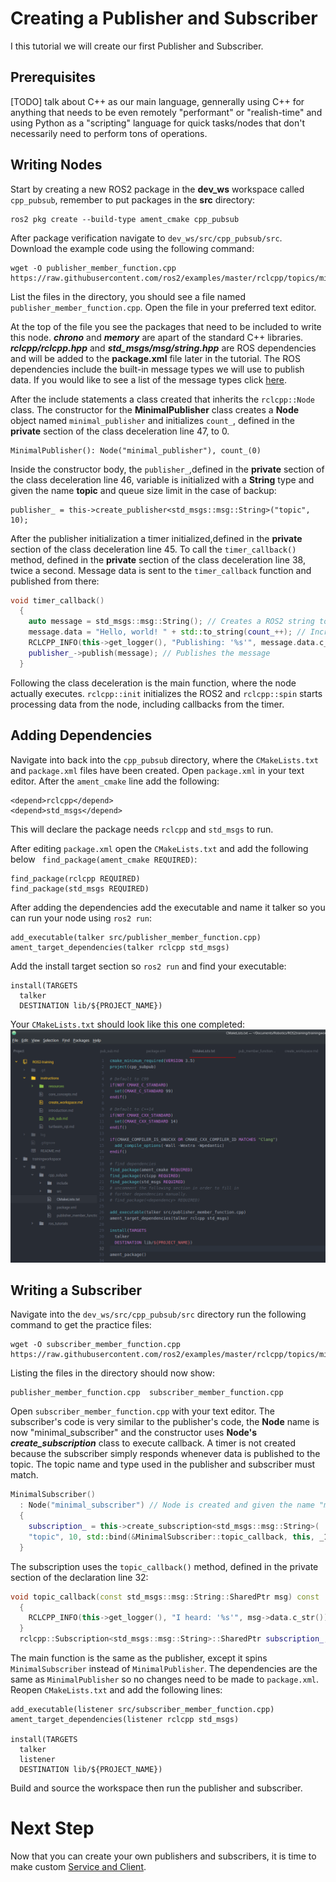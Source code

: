 # Creating a Publisher and Subscriber
I this tutorial we will create our first Publisher and Subscriber.

## Prerequisites
[TODO] talk about C++ as our main language, gennerally using C++ for anything that needs to be even remotely "performant" or "realish-time" and using Python as a "scripting" language for quick tasks/nodes that don't necessarily need to perform tons of operations.

## Writing Nodes
Start by creating a new ROS2 package in the **dev_ws** workspace called `cpp_pubsub`, remember to put packages in the **src** directory:
```
ros2 pkg create --build-type ament_cmake cpp_pubsub
```
After package verification navigate to `dev_ws/src/cpp_pubsub/src`. Download the example code using the following command:
```
wget -O publisher_member_function.cpp https://raw.githubusercontent.com/ros2/examples/master/rclcpp/topics/minimal_publisher/member_function.cpp
```
List the files in the directory, you should see a file named `publisher_member_function.cpp`. Open the file in your preferred text editor.


At the top of the file you see the packages that need to be included to write this node. __*chrono*__ and __*memory*__ are apart of the standard C++ libraries. __*rclcpp/rclcpp.hpp*__ and __*std_msgs/msg/string.hpp*__ are ROS dependencies and will be added to the **package.xml** file later in the tutorial. The ROS dependencies include the built-in message types we will use to publish data. If you would like to see a list of the message types click [here](https://index.ros.org/p/std_msgs/).

After the include statements a class created that inherits the `rclcpp::Node` class. The constructor for the **MinimalPublisher** class creates a **Node** object named `minimal_publisher` and initializes ```count_```, defined in the **private** section of the class deceleration line 47, to 0.
```
MinimalPublisher(): Node("minimal_publisher"), count_(0)
```
Inside the constructor body, the `publisher_`,defined in the **private** section of the class deceleration line 46, variable is initialized with a **String** type and given the name **topic** and queue size limit in the case of backup:
```
publisher_ = this->create_publisher<std_msgs::msg::String>("topic", 10);
```
After the publisher initialization a timer initialized,defined in the **private** section of the class deceleration line 45. To call the `timer_callback()` method, defined in the **private** section of the class deceleration line 38, twice a second. Message data is sent to the `timer_callback` function and published from there:
``` C++
void timer_callback()
  {
    auto message = std_msgs::msg::String(); // Creates a ROS2 string to hold the message
    message.data = "Hello, world! " + std::to_string(count_++); // Increments count_ and appends it to the message data
    RCLCPP_INFO(this->get_logger(), "Publishing: '%s'", message.data.c_str()); // Ensures every message it published to the console
    publisher_->publish(message); // Publishes the message
  }
```
Following the class deceleration is the main function, where the node actually executes. `rclcpp::init` initializes the ROS2 and `rclcpp::spin` starts processing data from the node, including callbacks from the timer.

## Adding Dependencies
Navigate into back into the `cpp_pubsub` directory, where the `CMakeLists.txt` and `package.xml` files have been created. Open `package.xml` in your text editor. After the `ament_cmake` line add the following:
```
<depend>rclcpp</depend>
<depend>std_msgs</depend>
```
This will declare the package needs `rclcpp` and `std_msgs` to run.

After editing `package.xml` open the `CMakeLists.txt` and add the following below ``` find_package(ament_cmake REQUIRED)```:
``` CMakeLists
find_package(rclcpp REQUIRED)
find_package(std_msgs REQUIRED)
```
After adding the dependencies add the executable and name it talker so you can run your node using `ros2 run`:
```CMakeLists
add_executable(talker src/publisher_member_function.cpp)
ament_target_dependencies(talker rclcpp std_msgs)
```
Add the install target section so `ros2 run` and find your executable:
``` CMakeLists
install(TARGETS
  talker
  DESTINATION lib/${PROJECT_NAME})
```
Your `CMakeLists.txt` should look like this one completed:
![CMakeLists](resources/CMakeLists.png)

## Writing a Subscriber
Navigate into the `dev_ws/src/cpp_pubsub/src` directory run the following command to get the practice files:
```
wget -O subscriber_member_function.cpp https://raw.githubusercontent.com/ros2/examples/master/rclcpp/topics/minimal_subscriber/member_function.cpp
```
Listing the files in the directory should now show:
```
publisher_member_function.cpp  subscriber_member_function.cpp
```
Open `subscriber_member_function.cpp` with your text editor. The subscriber's code is very similar to the publisher's code, the **Node** name is now "minimal_subscriber" and the constructor uses **Node's** __*create_subscription*__ class to execute callback. A timer is not created because the subscriber simply responds whenever data is published to the topic. The topic name and type used in the publisher and subscriber must match.
``` C++
MinimalSubscriber()
  : Node("minimal_subscriber") // Node is created and given the name "minimal_subscriber"
  {
    subscription_ = this->create_subscription<std_msgs::msg::String>(
    "topic", 10, std::bind(&MinimalSubscriber::topic_callback, this, _1)); // Subscription to topic is created
  }
```

The subscription uses the `topic_callback()` method, defined in the private section of the declaration line 32:
``` C++
void topic_callback(const std_msgs::msg::String::SharedPtr msg) const
  {
    RCLCPP_INFO(this->get_logger(), "I heard: '%s'", msg->data.c_str()); // Outputs message to console
  }
  rclcpp::Subscription<std_msgs::msg::String>::SharedPtr subscription_; // Subscription variable definition
```

The main function is the same as the publisher, except it spins `MinimalSubscriber` instead of `MinimalPublisher`. The dependencies are the same as `MinimalPublisher` so no changes need to be made to `package.xml`. Reopen `CMakeLists.txt` and add the following lines:
``` CMakeLists
add_executable(listener src/subscriber_member_function.cpp)
ament_target_dependencies(listener rclcpp std_msgs)

install(TARGETS
  talker
  listener
  DESTINATION lib/${PROJECT_NAME})
```
Build and source the workspace then run the publisher and subscriber.
# Next Step
Now that you can create your own publishers and subscribers, it is time to make custom [Service and Client](service_client.md).
